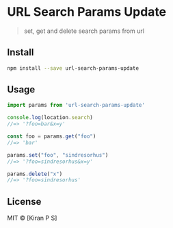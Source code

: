 # URL Search Params Update

> set, get and delete search params from url

## Install

```sh
npm install --save url-search-params-update
```

## Usage

```js
import params from 'url-search-params-update' 

console.log(location.search)
//=> '?foo=bar&x=y'

const foo = params.get("foo")
//=> 'bar'

params.set("foo", "sindresorhus")
//=> '?foo=sindresorhus&x=y'

params.delete("x")
//=> '?foo=sindresorhus'
```

## License

MIT © [Kiran P S]
